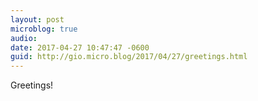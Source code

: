 ```yaml
---
layout: post
microblog: true
audio: 
date: 2017-04-27 10:47:47 -0600
guid: http://gio.micro.blog/2017/04/27/greetings.html
---
```

Greetings!
